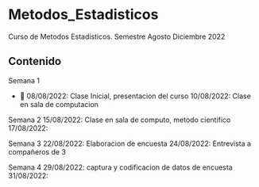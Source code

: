 # Metodos_Estadisticos
Curso de Metodos Estadisticos. Semestre Agosto Diciembre 2022

## Contenido 

Semana 1 

+ :maple_leaf: 08/08/2022: Clase Inicial, presentacion del curso 
10/08/2022: Clase en sala de computacion 


Semana 2 
15/08/2022: Clase en sala de computo, metodo cientifico
17/08/2022:


Semana 3 
22/08/2022: Elaboracion de encuesta 
24/08/2022: Entrevista a compañeros de 3 


Semana 4
29/08/2022: captura y codificacion de datos de encuesta 
31/08/2022:  